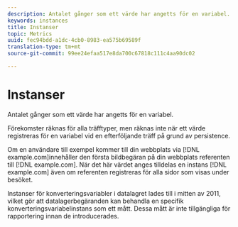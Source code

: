 ```yaml
---
description: Antalet gånger som ett värde har angetts för en variabel.
keywords: instances
title: Instanser
topic: Metrics
uuid: fec94bdd-a1dc-4cb0-8983-ea575b69589f
translation-type: tm+mt
source-git-commit: 99ee24efaa517e8da700c67818c111c4aa90dc02

---
```



# Instanser

Antalet gånger som ett värde har angetts för en variabel.

Förekomster räknas för alla träfftyper, men räknas inte när ett värde registreras för en variabel vid en efterföljande träff på grund av persistence.

Om en användare till exempel kommer till din webbplats via [!DNL example.com]innehåller den första bildbegäran på din webbplats referenten till [!DNL example.com]. När det här värdet anges tilldelas en instans [!DNL example.com] även om referenten registreras för alla sidor som visas under besöket.

Instanser för konverteringsvariabler i datalagret lades till i mitten av 2011, vilket gör att datalagerbegäranden kan behandla en specifik konverteringsvariabelinstans som ett mått. Dessa mått är inte tillgängliga för rapportering innan de introducerades.

